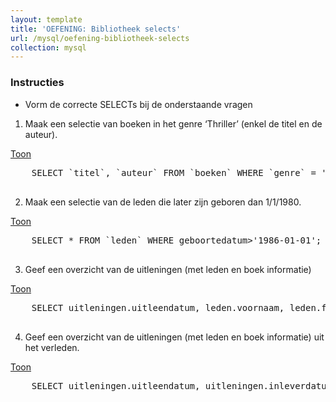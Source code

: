 ```yaml
---
layout: template
title: 'OEFENING: Bibliotheek selects'
url: /mysql/oefening-bibliotheek-selects
collection: mysql
---
```

<div class="highlight">
    <h3>Instructies</h3>
    <ul>
        <li>Vorm de correcte SELECTs bij de onderstaande vragen</li>
    </ul>
</div>

1. Maak een selectie van boeken in het genre ‘Thriller’ (enkel de titel en de auteur).

<div class="show-hide">
    <a href="#">Toon</a>
    <pre class="show-hide-content">
    SELECT `titel`, `auteur` FROM `boeken` WHERE `genre` = 'Thriller';
    </pre>
</div>

2. Maak een selectie van de leden die later zijn geboren dan 1/1/1980.

<div class="show-hide">
    <a href="#">Toon</a>
    <pre class="show-hide-content">
    SELECT * FROM `leden` WHERE geboortedatum>'1986-01-01';
    </pre>
</div>

3. Geef een overzicht van de uitleningen (met leden en boek informatie)


<div class="shadow result show-hide">
    <a href="#">Toon</a>
    <pre class="show-hide-content">
    SELECT uitleningen.uitleendatum, leden.voornaam, leden.familienaam, boeken.titel, boeken.auteur FROM `uitleningen`, leden, boeken WHERE uitleningen.ledennummer=leden.ledennummer AND uitleningen.boeknummer=boeken.boeknummer;
    </pre>
</div>

4. Geef een overzicht van de uitleningen (met leden en boek informatie) uit het verleden.


<div class="shadow result show-hide">
    <a href="#">Toon</a>
    <pre class="show-hide-content">
    SELECT uitleningen.uitleendatum, uitleningen.inleverdatum, leden.voornaam, leden.familienaam, boeken.titel, boeken.auteur FROM `uitleningen`, leden, boeken WHERE uitleningen.ledennummer=leden.ledennummer AND uitleningen.boeknummer=boeken.boeknummer AND uitleningen.inleverdatum < '2022-11-15';
    </pre>
</div>